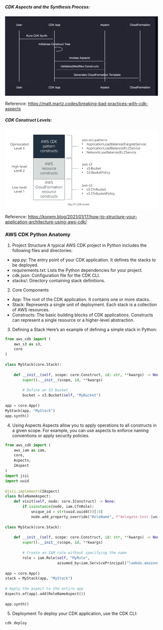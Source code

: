 



##### CDK Aspects and the Synthesis Process:

![image info](images/cdkflow.png)

Reference: https://matt.martz.codes/breaking-bad-practices-with-cdk-aspects

##### CDK Construct Levels:
![image info](images/constricts.png)

Reference: https://konem.blog/2021/01/17/how-to-structure-your-application-architecture-using-aws-cdk/



### AWS CDK Python Anatomy

1. Project Structure
A typical AWS CDK project in Python includes the following files and directories:

- app.py: The entry point of your CDK application. It defines the stacks to be deployed.
- requirements.txt: Lists the Python dependencies for your project.
- cdk.json: Configuration file for the CDK CLI.
- stacks/: Directory containing stack definitions.

2. Core Components
- App: The root of the CDK application. It contains one or more stacks.
- Stack: Represents a single unit of deployment. Each stack is a collection of AWS resources.
- Constructs: The basic building blocks of CDK applications. Constructs can represent a single resource or a higher-level abstraction.

3. Defining a Stack
Here’s an example of defining a simple stack in Python:

```python
from aws_cdk import (
    aws_s3 as s3,
    core
)

class MyStack(core.Stack):

    def __init__(self, scope: core.Construct, id: str, **kwargs) -> None:
        super().__init__(scope, id, **kwargs)

        # Define an S3 bucket
        bucket = s3.Bucket(self, "MyBucket")

app = core.App()
MyStack(app, "MyStack")
app.synth()

```

4. Using Aspects
Aspects allow you to apply operations to all constructs in a given scope. For example, you can use aspects to enforce naming conventions or apply security policies.

```python
from aws_cdk import (
    aws_iam as iam,
    core,
    Aspects,
    IAspect
)
import jsii
import uuid

@jsii.implements(IAspect)
class RoleNameAspect:
    def visit(self, node: core.IConstruct) -> None:
        if isinstance(node, iam.CfnRole):
            unique_id = str(uuid.uuid4())[:8]
            node.add_property_override("RoleName", f"delegate-test-{unique_id}")

class MyStack(core.Stack):

    def __init__(self, scope: core.Construct, id: str, **kwargs) -> None:
        super().__init__(scope, id, **kwargs)

        # Create an IAM role without specifying the name
        role = iam.Role(self, "MyRole",
                        assumed_by=iam.ServicePrincipal("lambda.amazonaws.com"))

app = core.App()
stack = MyStack(app, "MyStack")

# Apply the aspect to the entire app
Aspects.of(app).add(RoleNameAspect())

app.synth()

```

5. Deployment
To deploy your CDK application, use the CDK CLI:

```bash
cdk deploy

```